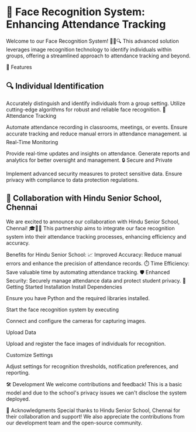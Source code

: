 <h1>📸 Face Recognition System: Enhancing Attendance Tracking</h1>
Welcome to our Face Recognition System! 🕵️‍♂️🔍 This advanced solution leverages image recognition technology to identify individuals within groups, offering a streamlined approach to attendance tracking and beyond.

🚀 Features
<h2>🔍 Individual Identification</h2>

Accurately distinguish and identify individuals from a group setting.
Utilize cutting-edge algorithms for robust and reliable face recognition.
📝 Attendance Tracking

Automate attendance recording in classrooms, meetings, or events.
Ensure accurate tracking and reduce manual errors in attendance management.
📊 Real-Time Monitoring

Provide real-time updates and insights on attendance.
Generate reports and analytics for better oversight and management.
🔒 Secure and Private

Implement advanced security measures to protect sensitive data.
Ensure privacy with compliance to data protection regulations.
<h2>🏫 Collaboration with Hindu Senior School, Chennai</h2>
We are excited to announce our collaboration with Hindu Senior School, Chennai! 🎓👩‍🏫 This partnership aims to integrate our face recognition system into their attendance tracking processes, enhancing efficiency and accuracy.

Benefits for Hindu Senior School:
📈 Improved Accuracy: Reduce manual errors and enhance the precision of attendance records.
⏱️ Time Efficiency: Save valuable time by automating attendance tracking.
🛡️ Enhanced Security: Securely manage attendance data and protect student privacy.
🔧 Getting Started
Installation
Install Dependencies

Ensure you have Python and the required libraries installed. 

Start the face recognition system by executing

Connect and configure the cameras for capturing images.

Upload Data

Upload and register the face images of individuals for recognition.

Customize Settings

Adjust settings for recognition thresholds, notification preferences, and reporting.

🛠️ Development
We welcome contributions and feedback! This is a basic model and due to the school's privacy issues we can't disclose the system deployed. 

🤝 Acknowledgments
Special thanks to Hindu Senior School, Chennai for their collaboration and support! We also appreciate the contributions from our development team and the open-source community.
